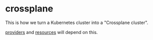 # crossplane

This is how we turn a Kubernetes cluster into a "Crossplane cluster".

[providers](../providers) and [resources](../resources) will depend on this.
